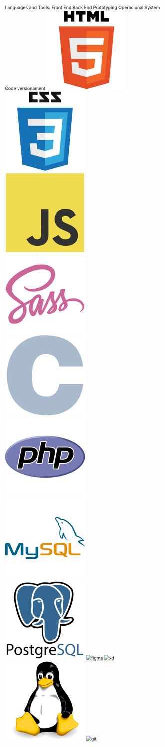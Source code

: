Languages and Tools:
Front End
Back End
Prototyping
Operacional System
Code versionament
[![html5](https://raw.githubusercontent.com/devicons/devicon/master/icons/html5/html5-original-wordmark.svg)](https://www.w3.org/html/)
[![css3](https://raw.githubusercontent.com/devicons/devicon/master/icons/css3/css3-original-wordmark.svg)](https://www.w3schools.com/css/)
[![javascript](https://raw.githubusercontent.com/devicons/devicon/master/icons/javascript/javascript-original.svg)](https://developer.mozilla.org/en-US/docs/Web/JavaScript)
[![sass](https://raw.githubusercontent.com/devicons/devicon/master/icons/sass/sass-original.svg)](https://sass-lang.com)
[![c](https://raw.githubusercontent.com/devicons/devicon/master/icons/c/c-original.svg)](https://www.cprogramming.com/)
[![php](https://raw.githubusercontent.com/devicons/devicon/master/icons/php/php-original.svg)](https://www.php.net)
[![mysql](https://raw.githubusercontent.com/devicons/devicon/master/icons/mysql/mysql-original-wordmark.svg)](https://www.mysql.com/)
[![postgresql](https://raw.githubusercontent.com/devicons/devicon/master/icons/postgresql/postgresql-original-wordmark.svg)](https://www.postgresql.org)
[![figma](https://www.vectorlogo.zone/logos/figma/figma-icon.svg)](https://www.figma.com/)
[![xd](https://cdn.worldvectorlogo.com/logos/adobe-xd.svg)](https://www.adobe.com/products/xd.html)
[![linux](https://raw.githubusercontent.com/devicons/devicon/master/icons/linux/linux-original.svg)](https://www.linux.org/)
[![git](https://www.vectorlogo.zone/logos/git-scm/git-scm-icon.svg)](https://git-scm.com/)
